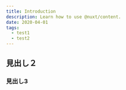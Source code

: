 ```yaml
---
title: Introduction
description: Learn how to use @nuxt/content.
date: 2020-04-01
tags: 
  - test1
  - test2
---
```


## 見出し２
### 見出し3
